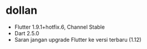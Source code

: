 # dollan

- Flutter 1.9.1+hotfix.6, Channel Stable
- Dart 2.5.0
- Saran jangan upgrade Flutter ke versi terbaru (1.12)